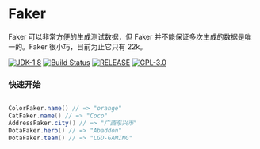 # Faker
Faker 可以非常方便的生成测试数据，但 Faker 并不能保证多次生成的数据是唯一的。Faker 很小巧，目前为止它只有 22k。

[![JDK-1.8](https://img.shields.io/badge/jdk-1.8-yellow.svg)](https://img.shields.io/badge/jdk-1.8-yellow.svg)
[![Build Status](https://travis-ci.com/JiangYongKang/faker-data.svg?branch=master)](https://travis-ci.com/JiangYongKang/faker-data)
[![RELEASE](https://img.shields.io/badge/RELEASE-1.0--SNAPSHOT-blue.svg)](https://img.shields.io/badge/RELEASE-1.0--SNAPSHOT-blue.svg)
[![GPL-3.0](https://img.shields.io/badge/license-GPL--3.0-blue.svg)](LICENSE)

### 快速开始

```xml

```

```java
ColorFaker.name() // => "orange"
CatFaker.name() // => "Coco"
AddressFaker.city() // => "广西东兴市"
DotaFaker.hero() // => "Abaddon"
DotaFaker.team() // => "LGD-GAMING"
```
